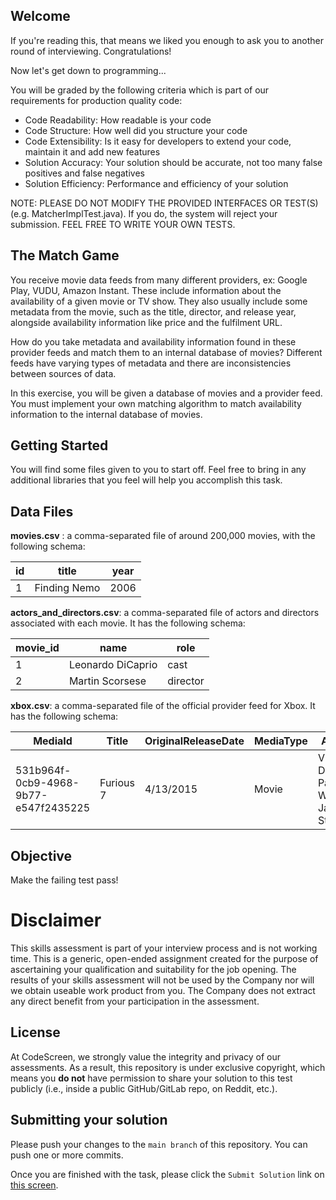 ## Welcome

If you're reading this, that means we liked you enough to ask you to another round of interviewing. Congratulations!

Now let's get down to programming...

You will be graded by the following criteria which is part of our requirements for production quality code:
- Code Readability:  How readable is your code
- Code Structure: How well did you structure your code
- Code Extensibility: Is it easy for developers to extend your code, maintain it and add new features
- Solution Accuracy: Your solution should be accurate, not too many false positives and false negatives
- Solution Efficiency: Performance and efficiency of your solution

NOTE: PLEASE DO NOT MODIFY THE PROVIDED INTERFACES OR TEST(S) (e.g. MatcherImplTest.java). If you do, the system will reject your submission.
FEEL FREE TO WRITE YOUR OWN TESTS.

## The Match Game

You receive movie data feeds from many different providers, ex: Google Play, VUDU, Amazon Instant.
These include information about the availability of a given movie or TV show. 
They also usually include some metadata from  the movie, such as the title, director, and release year, alongside availability information like price and the fulfilment URL.

How do you take metadata and availability information found in these provider feeds and match them to an internal database of movies? 
Different feeds have varying types of metadata and there are inconsistencies between sources of data.

In this exercise, you will be given a database of movies and a provider feed. 
You must implement your own matching algorithm to match availability information to the internal database of movies.

## Getting Started 

You will find some files given to you to start off. Feel free to bring in any additional libraries that you feel will help
you accomplish this task.

## Data Files

**movies.csv** : a comma-separated file of around 200,000 movies, with the following schema:

| id | title | year |
| ------------ | ----- | ---- |
| 1            | Finding Nemo | 2006 |

**actors_and_directors.csv**: a comma-separated file of actors and directors associated with each movie. It has the following schema:

| movie_id | name | role |
| ------------ | ---- | -------- |
| 1            | Leonardo DiCaprio | cast |
| 2            | Martin Scorsese | director|

**xbox.csv**: a comma-separated file of the official provider feed for Xbox. It has the following schema:

| MediaId | Title | OriginalReleaseDate | MediaType | Actors | Director | XboxLiveURL |
| ------- | ----- | ------------------- | --------- | ------ | -------- | ----------- |
| 531b964f-0cb9-4968-9b77-e547f2435225| Furious 7 | 4/13/2015 | Movie | Vin Diesel, Paul Walker, Jason Statham | James Wan | video.xbox.com  

## Objective
Make the failing test pass!

# Disclaimer

This skills assessment is part of your interview process and is not working time. This is a generic, open-ended assignment 
created for the purpose of ascertaining your qualification and suitability for the job opening. The results of your skills assessment
will not be used by the Company nor will we obtain useable work product from you. The Company does not extract any direct benefit from 
your participation in the assessment.
## License

At CodeScreen, we strongly value the integrity and privacy of our assessments. As a result, this repository is under exclusive copyright, which means you **do not** have permission to share your solution to this test publicly (i.e., inside a public GitHub/GitLab repo, on Reddit, etc.). <br>

## Submitting your solution

Please push your changes to the `main branch` of this repository. You can push one or more commits. <br>

Once you are finished with the task, please click the `Submit Solution` link on <a href="https://app.codescreen.com/candidate/56dc8920-1a6a-4ee8-9d63-fbc9f96cce19" target="_blank">this screen</a>.